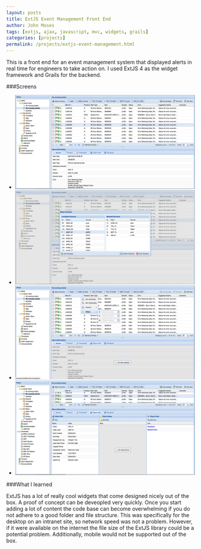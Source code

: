 ```yaml
---
layout: posts
title: ExtJS Event Management Front End
author: John Moses
tags: [extjs, ajax, javascript, mvc, widgets, grails]
categories: [projects]
permalink: /projects/extjs-event-management.html
---
```


This is a front end for an event management system that displayed alerts in real time for engineers to take action on.  I used ExtJS 4 as the widget framework and Grails for the backend.

###Screens

<ul class="small-block-grid-1 large-block-grid-2">
  <li>
    <a href="/images/projects/extjs-0.png">
      <img src="/images/projects/extjs-0.png" alt="extjs screenshot">
    </a>
  </li>
  <li>
    <a href="/images/projects/extjs-1.png">
      <img src="/images/projects/extjs-1.png" alt="extjs screenshot">
    </a>
  </li>
  <li>
    <a href="/images/projects/extjs-2.png">
      <img src="/images/projects/extjs-2.png" alt="extjs screenshot">
    </a>
  </li>
  <li>
    <a href="/images/projects/extjs-3.png">
      <img src="/images/projects/extjs-3.png" alt="extjs screenshot">
    </a>
  </li>
</ul>
  
###What I learned

ExtJS has a lot of really cool widgets that come designed nicely out of the box.  A proof of concept can be deveopled very quickly.  Once you start adding a lot of content the code base can become overwhelming if you do not adhere to a good folder and file structure.  This was specifically for the desktop on an intranet site, so network speed was not a problem.  However, if it were available on the internet the file size of the ExtJS library could be a potential problem.  Additionally, mobile would not be supported out of the box.